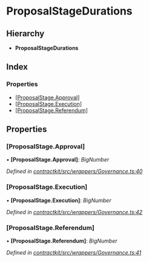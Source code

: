 # ProposalStageDurations

## Hierarchy

* **ProposalStageDurations**

## Index

### Properties

* [\[ProposalStage.Approval\]]()
* [\[ProposalStage.Execution\]]()
* [\[ProposalStage.Referendum\]]()

## Properties

### \[ProposalStage.Approval\]

• **\[ProposalStage.Approval\]**: _BigNumber_

_Defined in_ [_contractkit/src/wrappers/Governance.ts:40_](https://github.com/celo-org/celo-monorepo/blob/master/packages/sdk/contractkit/src/wrappers/Governance.ts#L40)

### \[ProposalStage.Execution\]

• **\[ProposalStage.Execution\]**: _BigNumber_

_Defined in_ [_contractkit/src/wrappers/Governance.ts:42_](https://github.com/celo-org/celo-monorepo/blob/master/packages/sdk/contractkit/src/wrappers/Governance.ts#L42)

### \[ProposalStage.Referendum\]

• **\[ProposalStage.Referendum\]**: _BigNumber_

_Defined in_ [_contractkit/src/wrappers/Governance.ts:41_](https://github.com/celo-org/celo-monorepo/blob/master/packages/sdk/contractkit/src/wrappers/Governance.ts#L41)

